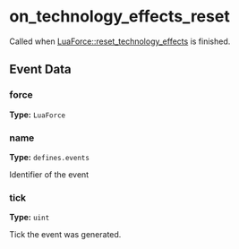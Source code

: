 # on_technology_effects_reset

Called when [LuaForce::reset_technology_effects](runtime:LuaForce::reset_technology_effects) is finished.

## Event Data

### force

**Type:** `LuaForce`

### name

**Type:** `defines.events`

Identifier of the event

### tick

**Type:** `uint`

Tick the event was generated.

